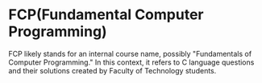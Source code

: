# FCP(Fundamental Computer Programming)
FCP likely stands for an internal course name, possibly "Fundamentals of Computer Programming."  In this context, it refers to C language questions and their solutions created by Faculty of Technology students.
